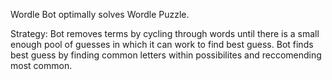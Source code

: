 Wordle Bot optimally solves Wordle Puzzle.

Strategy:
Bot removes terms by cycling through words until there is a small enough pool of guesses in which it can work to find best guess.
Bot finds best guess by finding common letters within possibilites and reccomending most common.

